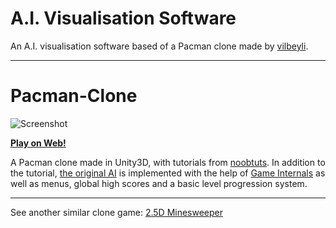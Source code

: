 A.I. Visualisation Software
============

An A.I. visualisation software based of a Pacman clone made by [vilbeyli](https://vilbeyli.github.io/).

----

Pacman-Clone
============

![Screenshot](http://i.imgur.com/GQcmfQY.png)

**[Play on Web!](http://vilbeyli.github.io/Pacman/)**

A Pacman clone made in Unity3D, with tutorials from [noobtuts](http://noobtuts.com/unity/2d-pacman-game). In addition to the tutorial, [the original AI](http://gameinternals.com/post/2072558330/understanding-pac-man-ghost-behavior) is implemented with the help of [Game Internals](http://gameinternals.com/post/2072558330/understanding-pac-man-ghost-behavior) as well as menus, global high scores and a basic level progression system.

----

See another similar clone game: [2.5D Minesweeper](https://github.com/vilbeyli/Minesweeper)
